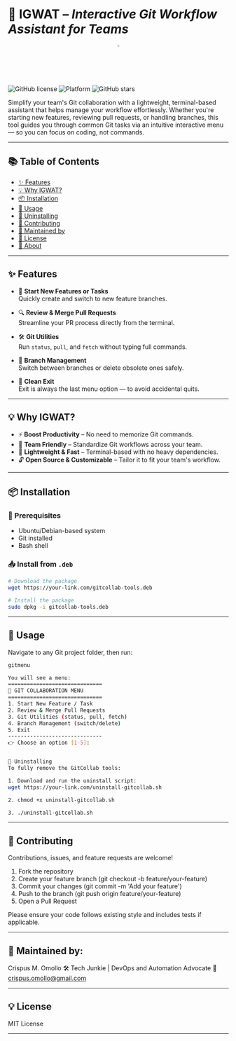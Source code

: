 # 🚀 IGWAT – *Interactive Git Workflow Assistant for Teams*

<p align="center">
  <img src="assets/banner.png" alt="..." width="2%" />
</p>

![GitHub license](https://img.shields.io/github/license/crispusomollo/gitcollab)
![Platform](https://img.shields.io/badge/platform-bash-lightgrey)
![GitHub stars](https://img.shields.io/github/stars/crispusomollo/gitcollab?style=social)

Simplify your team's Git collaboration with a lightweight, terminal-based assistant that helps manage your workflow effortlessly. Whether you're starting new features, reviewing pull requests, or handling branches, this tool guides you through common Git tasks via an intuitive interactive menu — so you can focus on coding, not commands.

---

## 📚 Table of Contents

- [✨ Features](#-features)
- [💡 Why IGWAT?](#-why-igwat)
- [📦 Installation](#-installation)
- [🚀 Usage](#usage)
- [🧹 Uninstalling](#uninstalling)
- [🤝 Contributing](#contributing)
- [👤 Maintained by](#maintained-by)
- [💼 License](#license)
- [📘 About](#about)

---

## ✨ Features

- 🔧 **Start New Features or Tasks**  
  Quickly create and switch to new feature branches.

- 🔍 **Review & Merge Pull Requests**  
  Streamline your PR process directly from the terminal.

- 🛠️ **Git Utilities**  
  Run `status`, `pull`, and `fetch` without typing full commands.

- 🌿 **Branch Management**  
  Switch between branches or delete obsolete ones safely.

- 🚪 **Clean Exit**  
  Exit is always the last menu option — to avoid accidental quits.

---

## 💡 Why IGWAT?

- ⚡ **Boost Productivity** – No need to memorize Git commands.  
- 🤝 **Team Friendly** – Standardize Git workflows across your team.  
- 🧩 **Lightweight & Fast** – Terminal-based with no heavy dependencies.  
- 🔓 **Open Source & Customizable** – Tailor it to fit your team's workflow.

---

## 📦 Installation

### 🔧 Prerequisites

- Ubuntu/Debian-based system  
- Git installed  
- Bash shell

### 📥 Install from `.deb`

```bash
# Download the package
wget https://your-link.com/gitcollab-tools.deb

# Install the package
sudo dpkg -i gitcollab-tools.deb
```

---

## 🚀 Usage

Navigate to any Git project folder, then run:

```bash
gitmenu

You will see a menu:
==============================
🚀 GIT COLLABORATION MENU
==============================
1. Start New Feature / Task
2. Review & Merge Pull Requests
3. Git Utilities (status, pull, fetch)
4. Branch Management (switch/delete)
5. Exit
------------------------------
👉 Choose an option [1-5]:


🧹 Uninstalling
To fully remove the GitCollab tools:

1. Download and run the uninstall script:
wget https://your-link.com/uninstall-gitcollab.sh

2. chmod +x uninstall-gitcollab.sh

3. ./uninstall-gitcollab.sh

```

---

## 🤝 Contributing
Contributions, issues, and feature requests are welcome!

1. Fork the repository
2. Create your feature branch (git checkout -b feature/your-feature)
3. Commit your changes (git commit -m 'Add your feature')
4. Push to the branch (git push origin feature/your-feature)
5. Open a Pull Request

Please ensure your code follows existing style and includes tests if applicable.

---

## 🙌 Maintained by:
Crispus M. Omollo
🛠️ Tech Junkie | DevOps and Automation Advocate
📧 crispus.omollo@gmail.com

---

## 💡 License
MIT License

---

